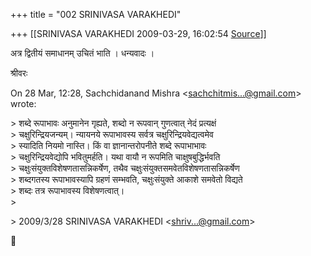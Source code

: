 +++
title = "002 SRINIVASA VARAKHEDI"

+++
[[SRINIVASA VARAKHEDI	2009-03-29, 16:02:54 [Source](https://groups.google.com/g/bvparishat/c/rSMNxccyz6c)]]



अत्र द्वितीयं समाधानम् उचितं भाति । धन्यवादः ।

श्रीवरः

On 28 Mar, 12:28, Sachchidanand Mishra \<[sachchitmis...@gmail.com]()\>  
wrote:

  
\> शब्दे रूपाभावः अनुमानेन गृह्यते, शब्दो न रूपवान् गुणत्वात् नेदं प्रत्यक्षं  
\> चक्षुरिन्द्रियजन्यम्। न्यायनये रूपाभावस्य सर्वत्र चक्षुरिन्द्रियवेद्यत्वमेव  
\> स्यादिति नियमो नास्ति। किं वा ज्ञानान्तरोपनीते शब्दे रूपाभाभावः  
\> चक्षुरिन्द्रियवेद्योपि भवितुमर्हति। यथा वायौ न रूपमिति चाक्षुषबुद्धिर्भवति  
\> चक्षुःसंयुक्तविशेषणतासन्निकर्षेण, तथैव चक्षुःसंयुक्तसमवेतविशेषणतासन्निकर्षेण  
\> शब्दगतस्य रूपाभावस्यापि ग्रहणं सम्भवति, चक्षुःसंयुक्ते आकाशे समवेतो विद्यते  
\> शब्दः तत्र रूपाभावस्य विशेषणत्वात्।  
\>  

\> 2009/3/28 SRINIVASA VARAKHEDI \<[shriv...@gmail.com]()\>



